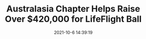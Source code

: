 ---
"title": "Australasia Chapter Helps Raise Over $420,000 for LifeFlight Ball"
"date": "2021-10-6 14:39:19"
"feed_name": "IADC"
"feed_website": "https://www.iadc.org/"
"feed_rss": "https://www.iadc.org/feed/"
"link": "https://www.iadc.org/drillbits/australasia-chapter-helps-raise-over-420000-for-lifeflight-ball/"
"source": "None"
"file": "_posts/2021-1-1-52e847872db22290065980fffdf5db876557a761.md"
"accident": "0"
"drilling": "0"
"dead": "0"
"injured": "0"
"arrested": "0"
"place": "unknown place"
"where": "unknown site"
"causes": "unknown"
"place_uri": "unknown place"
---